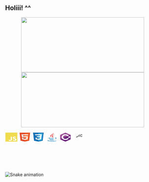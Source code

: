 
## Holiii! ^^
<div align="center">
  <a href="https://github.com/lorslux/github-readme-stats">
  <img height="180em" width="400em" align="center" src="https://github-readme-stats.vercel.app/api?username=lorslux&show_icons=true&theme=cobalt" />
</a>
<a href="https://github.com/lorslux/github-readme-stats">
  <img height="180em" width="400em" align="center" src="https://github-readme-stats.vercel.app/api/top-langs/?username=lorslux&layout=compact&theme=cobalt" />
</a>
</div>
  



                                                                                                                                               
<div style="display: inline-block"><br>
  <img align="center" alt="Js" height="30" width="40" src="https://raw.githubusercontent.com/devicons/devicon/master/icons/javascript/javascript-plain.svg">
 
 
  <img align="center" alt="HTML" height="30" width="40" src="https://raw.githubusercontent.com/devicons/devicon/master/icons/html5/html5-original.svg">
  <img align="center" alt="CSS" height="30" width="40" src="https://raw.githubusercontent.com/devicons/devicon/master/icons/css3/css3-original.svg">
    <img align="center" alt="Java" height="30" width="40" src="https://raw.githubusercontent.com/devicons/devicon/master/icons/java/java-original.svg">

  
          
  
  <img align="center" alt="Csharp" height="30" width="40" src="https://raw.githubusercontent.com/devicons/devicon/master/icons/csharp/csharp-original.svg">
  <img align="right" alt="pic" height="100"  width="100" style="border-radius:50px;" src="https://i.picasion.com/pic92/878c652ca5e3ee8c8e8fedb096f8c5ff.gif">
</div>

 ##
 
<div>
 
  ![Snake animation](https://github.com/Lorslux/Lorslux/blob/main/.github/workflows/main.yml)
</div>
